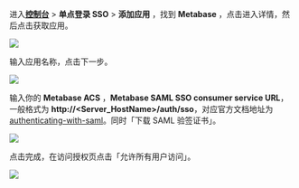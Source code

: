 <IntegrationDetailCard :title="`在 ${$localeConfig.brandName} 中创建应用`">

进入[**控制台**](https://console.genauth.ai) > **单点登录 SSO** > **添加应用** ，找到 **Metabase** ，点击进入详情，然后点击获取应用。

![](~@imagesZhCn/integration/metabase/1-1.png)

输入应用名称，点击下一步。

![](~@imagesZhCn/integration/metabase/1-2.png)

输入你的 **Metabase ACS** ，**Metabase SAML SSO consumer service URL**，一般格式为 **http://<Server_HostName>/auth/sso**，对应官方文档地址为 [authenticating-with-saml](https://www.metabase.com/docs/latest/enterprise-guide/authenticating-with-saml.html)。同时「下载 SAML 验签证书」。

![](~@imagesZhCn/integration/metabase/1-3.png)

点击完成，在访问授权页点击「允许所有用户访问」。

![](~@imagesZhCn/integration/metabase/1-4.png)

</IntegrationDetailCard>
